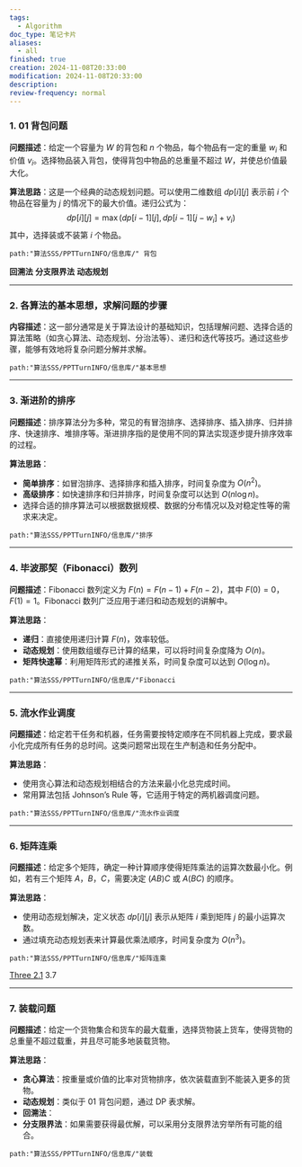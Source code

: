 ```yaml
---
tags:
  - Algorithm
doc_type: 笔记卡片
aliases:
  - all
finished: true
creation: 2024-11-08T20:33:00
modification: 2024-11-08T20:33:00
description: 
review-frequency: normal
---
```


### 1. 01 背包问题
**问题描述**：给定一个容量为 $W$ 的背包和 $n$ 个物品，每个物品有一定的重量 $w_i$ 和价值 $v_i$。选择物品装入背包，使得背包中物品的总重量不超过 $W$，并使总价值最大化。

**算法思路**：这是一个经典的动态规划问题。可以使用二维数组 $dp[i][j]$ 表示前 $i$ 个物品在容量为 $j$ 的情况下的最大价值。递归公式为：
$$
dp[i][j] = \max(dp[i-1][j], dp[i-1][j - w_i] + v_i)
$$
其中，选择装或不装第 $i$ 个物品。

```
path:"算法SSS/PPTTurnINFO/信息库/" 背包
```

**回溯法**
**分支限界法**
**动态规划**

---

### 2. 各算法的基本思想，求解问题的步骤
**内容描述**：这一部分通常是关于算法设计的基础知识，包括理解问题、选择合适的算法策略（如贪心算法、动态规划、分治法等）、递归和迭代等技巧。通过这些步骤，能够有效地将复杂问题分解并求解。

```
path:"算法SSS/PPTTurnINFO/信息库/"基本思想
```

---

### 3. 渐进阶的排序
**问题描述**：排序算法分为多种，常见的有冒泡排序、选择排序、插入排序、归并排序、快速排序、堆排序等。渐进排序指的是使用不同的算法实现逐步提升排序效率的过程。

**算法思路**：
- **简单排序**：如冒泡排序、选择排序和插入排序，时间复杂度为 $O(n^2)$。
- **高级排序**：如快速排序和归并排序，时间复杂度可以达到 $O(n \log n)$。
- 选择合适的排序算法可以根据数据规模、数据的分布情况以及对稳定性等的需求来决定。

```
path:"算法SSS/PPTTurnINFO/信息库/"排序
```

---

### 4. 毕波那契（Fibonacci）数列
**问题描述**：Fibonacci 数列定义为 $F(n) = F(n-1) + F(n-2)$，其中 $F(0) = 0$，$F(1) = 1$。Fibonacci 数列广泛应用于递归和动态规划的讲解中。

**算法思路**：
- **递归**：直接使用递归计算 $F(n)$，效率较低。
- **动态规划**：使用数组缓存已计算的结果，可以将时间复杂度降为 $O(n)$。
- **矩阵快速幂**：利用矩阵形式的递推关系，时间复杂度可以达到 $O(\log n)$。
```
path:"算法SSS/PPTTurnINFO/信息库/"Fibonacci
```
---

### 5. 流水作业调度
**问题描述**：给定若干任务和机器，任务需要按特定顺序在不同机器上完成，要求最小化完成所有任务的总时间。这类问题常出现在生产制造和任务分配中。

**算法思路**：
- 使用贪心算法和动态规划相结合的方法来最小化总完成时间。
- 常用算法包括 Johnson’s Rule 等，它适用于特定的两机器调度问题。

```
path:"算法SSS/PPTTurnINFO/信息库/"流水作业调度
```

---

### 6. 矩阵连乘
**问题描述**：给定多个矩阵，确定一种计算顺序使得矩阵乘法的运算次数最小化。例如，若有三个矩阵 $A$，$B$，$C$，需要决定 $(AB)C$ 或 $A(BC)$ 的顺序。

**算法思路**：
- 使用动态规划解决，定义状态 $dp[i][j]$ 表示从矩阵 $i$ 乘到矩阵 $j$ 的最小运算次数。
- 通过填充动态规划表来计算最优乘法顺序，时间复杂度为 $O(n^3)$。

```
path:"算法SSS/PPTTurnINFO/信息库/"矩阵连乘
```

[Three 2.1](../算法SSS/PPTTurnINFO/信息库/Three%202.1.md)  3.7

---

### 7. 装载问题
**问题描述**：给定一个货物集合和货车的最大载重，选择货物装上货车，使得货物的总重量不超过载重，并且尽可能多地装载货物。

**算法思路**：
- **贪心算法**：按重量或价值的比率对货物排序，依次装载直到不能装入更多的货物。
- **动态规划**：类似于 01 背包问题，通过 DP 表求解。
- **回溯法**：
- **分支限界法**：如果需要获得最优解，可以采用分支限界法穷举所有可能的组合。


```
path:"算法SSS/PPTTurnINFO/信息库/"装载
```